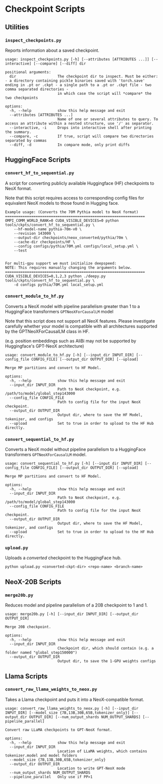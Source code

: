 # Checkpoint Scripts


## Utilities

### `inspect_checkpoints.py` 
Reports information about a saved checkpoint.
```
usage: inspect_checkpoints.py [-h] [--attributes [ATTRIBUTES ...]] [--interactive] [--compare] [--diff] dir

positional arguments:
  dir                   The checkpoint dir to inspect. Must be either: - a directory containing pickle binaries saved with 'torch.save' ending in .pt or .ckpt - a single path to a .pt or .ckpt file - two comma separated directories -
                        in which case the script will *compare* the two checkpoints

options:
  -h, --help            show this help message and exit
  --attributes [ATTRIBUTES ...]
                        Name of one or several attributes to query. To access an attribute within a nested structure, use '/' as separator.
  --interactive, -i     Drops into interactive shell after printing the summary.
  --compare, -c         If true, script will compare two directories separated by commas
  --diff, -d            In compare mode, only print diffs
```

## HuggingFace Scripts

### `convert_hf_to_sequential.py` 
A script for converting publicly available Huggingface (HF) checkpoints to NeoX format.

Note that this script requires access to corresponding config files for equivalent NeoX models to those found in Hugging face.

```
Example usage: (Converts the 70M Pythia model to NeoX format)
================================================================
OMPI_COMM_WORLD_RANK=0 CUDA_VISIBLE_DEVICES=0 python tools/ckpts/convert_hf_to_sequential.py \
    --hf-model-name pythia-70m-v0 \
    --revision 143000 \
    --output-dir checkpoints/neox_converted/pythia/70m \
    --cache-dir checkpoints/HF \
    --config configs/pythia/70M.yml configs/local_setup.yml \
    --test


For multi-gpu support we must initialize deepspeed:
NOTE: This requires manually changing the arguments below.
================================================================
CUDA_VISIBLE_DEVICES=0,1,2,3 python ./deepy.py tools/ckpts/convert_hf_to_sequential.py \
    -d configs pythia/70M.yml local_setup.yml
```
### `convert_module_to_hf.py` 
Converts a NeoX model with pipeline parallelism greater than 1 to a HuggingFace transformers `GPTNeoXForCausalLM` model

Note that this script does not support all NeoX features.
Please investigate carefully whether your model is compatible with all architectures supported by the GPTNeoXForCausalLM class in HF.

(e.g. position embeddings such as AliBi may not be supported by Huggingface's GPT-NeoX architecture)

```
usage: convert_module_to_hf.py [-h] [--input_dir INPUT_DIR] [--config_file CONFIG_FILE] [--output_dir OUTPUT_DIR] [--upload]

Merge MP partitions and convert to HF Model.

options:
  -h, --help            show this help message and exit
  --input_dir INPUT_DIR
                        Path to NeoX checkpoint, e.g. /path/to/model/global_step143000
  --config_file CONFIG_FILE
                        Path to config file for the input NeoX checkpoint.
  --output_dir OUTPUT_DIR
                        Output dir, where to save the HF Model, tokenizer, and configs
  --upload              Set to true in order to upload to the HF Hub directly.
```

### `convert_sequential_to_hf.py` 
Converts a NeoX model without pipeline parallelism to a HuggingFace transformers `GPTNeoXForCausalLM` model.

```
usage: convert_sequential_to_hf.py [-h] [--input_dir INPUT_DIR] [--config_file CONFIG_FILE] [--output_dir OUTPUT_DIR] [--upload]

Merge MP partitions and convert to HF Model.

options:
  -h, --help            show this help message and exit
  --input_dir INPUT_DIR
                        Path to NeoX checkpoint, e.g. /path/to/model/global_step143000
  --config_file CONFIG_FILE
                        Path to config file for the input NeoX checkpoint.
  --output_dir OUTPUT_DIR
                        Output dir, where to save the HF Model, tokenizer, and configs
  --upload              Set to true in order to upload to the HF Hub directly.
```
### `upload.py` 
Uploads a _converted_ checkpoint to the HuggingFace hub.

```
python upload.py <converted-ckpt-dir> <repo-name> <branch-name>
```
## NeoX-20B Scripts

### `merge20b.py` 
Reduces model and pipeline parallelism of a 20B checkpoint to 1 and 1.

```
usage: merge20b.py [-h] [--input_dir INPUT_DIR] [--output_dir OUTPUT_DIR]

Merge 20B checkpoint.

options:
  -h, --help            show this help message and exit
  --input_dir INPUT_DIR
                        Checkpoint dir, which should contain (e.g. a folder named "global_step150000")
  --output_dir OUTPUT_DIR
                        Output dir, to save the 1-GPU weights configs
```
## Llama Scripts

### `convert_raw_llama_weights_to_neox.py` 
Takes a Llama checkpoint and puts it into a NeoX-compatible format.

```
usage: convert_raw_llama_weights_to_neox.py [-h] [--input_dir INPUT_DIR] [--model_size {7B,13B,30B,65B,tokenizer_only}] [--output_dir OUTPUT_DIR] [--num_output_shards NUM_OUTPUT_SHARDS] [--pipeline_parallel]

Convert raw LLaMA checkpoints to GPT-NeoX format.

options:
  -h, --help            show this help message and exit
  --input_dir INPUT_DIR
                        Location of LLaMA weights, which contains tokenizer.model and model folders
  --model_size {7B,13B,30B,65B,tokenizer_only}
  --output_dir OUTPUT_DIR
                        Location to write GPT-NeoX mode
  --num_output_shards NUM_OUTPUT_SHARDS
  --pipeline_parallel   Only use if PP>1
```
